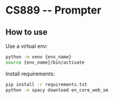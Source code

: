 # CS889 -- Prompter
## How to use

Use a virtual env:
```bash
python -m venv {env_name}
source {env_name}/bin/activate
```

Install requirements:
```bash
pip install -r requirements.txt
python -m spacy download en_core_web_sm
```
